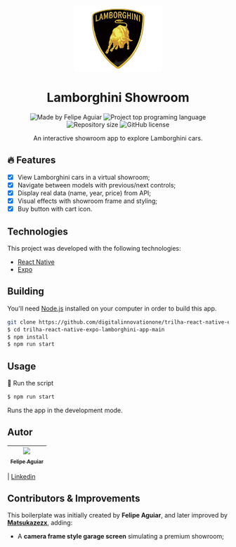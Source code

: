 <div align="center">
  <a href="#">
      <img src="assets/logo.png" width="200" />
  </a>

  <!-- project name -->

  <h1 align="center">Lamborghini Showroom</h1>

  <!-- project badges -->

  <p align="center">
<img 
      alt="Made by Felipe Aguiar" 
      src="https://img.shields.io/badge/made%20by-Felipe%20Aguiar-%20?color=6A57D5"
    >
    <img 
      alt="Project top programing language" 
      src="https://img.shields.io/github/languages/top/Matsukazezx/trilha-react-native-expo-lamborghini-app-main?color=01A6B3"
    >
    <img 
      alt="Repository size" 
      src="https://img.shields.io/github/repo-size/Matsukazezx/trilha-react-native-expo-lamborghini-app-main?color=01A6B3"
    >
    <img 
      alt="GitHub license" 
      src="https://img.shields.io/github/license/Matsukazezx/trilha-react-native-expo-lamborghini-app-main?color=01A6B3"
    >
  </p>

  <!-- project description and menu -->

  <p align="center">
      An interactive showroom app to explore Lamborghini cars.
    <br />
  </p>
</div>

## 🔥 Features

- [x] View Lamborghini cars in a virtual showroom;
- [x] Navigate between models with previous/next controls;
- [x] Display real data (name, year, price) from API;
- [x] Visual effects with showroom frame and styling;
- [x] Buy button with cart icon.

## Technologies

This project was developed with the following technologies:

- [React Native](https://reactnative.dev/)
- [Expo](https://docs.expo.dev/)

## Building

You'll need [Node.js](https://nodejs.org) installed on your computer in order to build this app.

```bash
git clone https://github.com/digitalinnovationone/trilha-react-native-expo-lamborghini-app.git
$ cd trilha-react-native-expo-lamborghini-app-main
$ npm install
$ npm run start
```

## Usage

🔧 Run the script

```bash
$ npm run start
```

Runs the app in the development mode.<br/>

## Autor

| [<img src="https://avatars3.githubusercontent.com/u/37452836?s=96&v=4"><br><sub>Felipe Aguiar</sub>](https://github.com/felipeAguiarCode) |
| :---------------------------------------------------------------------------------------------------------------------------------------: |

| [Linkedin](www.linkedin.com/in/felipe-aguiar-exe)

## Contributors & Improvements

This boilerplate was initially created by **Felipe Aguiar**, and later improved by **[Matsukazezx](https://github.com/Matsukazezx)**, adding:

- A **camera frame style garage screen** simulating a premium showroom;




